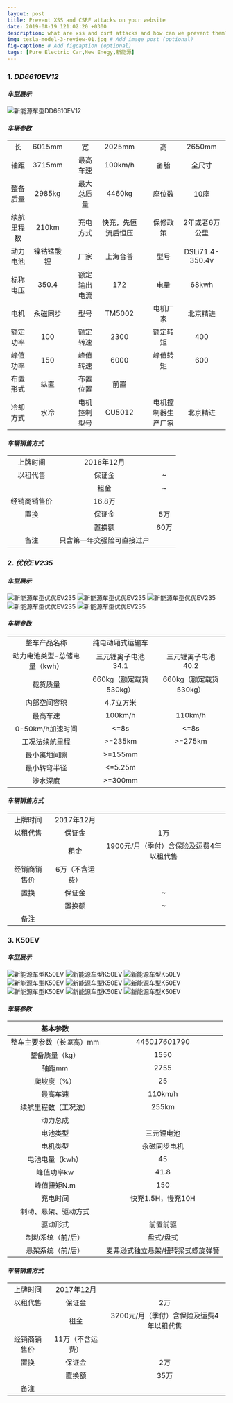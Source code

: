 ```yaml
---
layout: post
title: Prevent XSS and CSRF attacks on your website
date: 2019-08-19 121:02:20 +0300
description: what are xss and csrf attacks and how can we prevent them? # Add post description (optional)
img: tesla-model-3-review-01.jpg # Add image post (optional)
fig-caption: # Add figcaption (optional)
tags: [Pure Electric Car,New Enegy,新能源]
---
```

### 1. _DD6610EV12_
#### _车型展示_

![新能源车型DD6610EV12]({{site.baseurl}}/assets/img/image_not_available.jpg)

#### _车辆参数_

|          |      | |           |           |  |                |       |
|:----------:|:----------:|-|:------------:|:------------------:|-|:------------------:|:---------------:|
|     长     |   6015mm   | |      宽      |       2025mm       | |         高         |      2650mm     |
|    轴距    |   3715mm   | |     最高车速     |     100km/h       | |      备胎     |     全尺寸     |
|  整备质量  |   2985kg   | | 最大总质量  |       4460kg       | |       座位数       |       10座      |
| 续航里程数 |    210km   | |  充电方式   | 快充，先恒流后恒压 | |            保修政策        |       2年或者6万公里          |
|  动力电池  | 镍钴锰酸锂 | |    厂家     |      上海合普      | |        型号        | DSLi71.4-350.4v |
|  标称电压  |    350.4   | |额定输出电流 |         172        | |        电量        |      68kwh      |
|    电机    |  永磁同步  | |    型号     |       TM5002       | |      电机厂家      |     北京精进    |
|  额定功率  |     100    | |  额定转速   |        2300        | |      额定转矩      |       400       |
|  峰值功率  |     150    | |  峰值转速   |        6000        | |      峰值转矩      |       600       |
|  布置形式  |    纵置    | |  布置位置   |        前置        | |                    |                 |
|  冷却方式  |    水冷    | |电机控制型号 |       CU5012       | | 电机控制器生产厂家 |     北京精进    |

#### _车辆销售方式_

|          	|                 	|     	|
|:------------:	|:--------------------------:	|:--------:	|
|   上牌时间   	|         2016年12月         	|          	|
|   以租代售   	|           保证金           	|     ~    	|
|              	|            租金            	|     ~    	|
| 经销商销售价 	|           16.8万           	|  	|
|     置换     	|           保证金           	|    5万   	|
|              	|           置换额           	|   60万   	|
|     备注     	| 只含第一年交强险可直接过户 	|          	|

### 2. _优优EV235_
#### _车型展示_

![新能源车型优优EV235]({{site.baseurl}}/assets/img/优优EV235-正面.jpg)
![新能源车型优优EV235]({{site.baseurl}}/assets/img/优优EV235-侧面.jpg)
![新能源车型优优EV235]({{site.baseurl}}/assets/img/优优EV235-后观.jpg)
![新能源车型优优EV235]({{site.baseurl}}/assets/img/优优EV235-外观.jpg)
![新能源车型优优EV235]({{site.baseurl}}/assets/img/优优EV235-内观.jpg)

#### _车辆参数_

|          |      | |
|:----------:|:----------:|:-:|
|     整车产品名称     |   纯电动厢式运输车   | |
|    动力电池类型-总储电量（kwh）    |   三元锂离子电池34.1   |三元锂离子电池40.2 |
|  载货质量  |   660kg（额定载货530kg）   | 660kg（额定载货530kg） |
| 内部空间容积  |    4.7立方米   | | 
|  最高车速  | 100km/h |110km/h |
|  0-50km/h加速时间  |    <=8s   | <=8s|
|    工况法续航里程    |  >=235km  | >=275km |
|  最小离地间隙  |     >=155mm    | |
|  最小转弯半径  |     <=5.25m    | |
|  涉水深度  |    >=300mm    | |

#### _车辆销售方式_

|          	|                 	|     	|
|:------------:	|:--------------------------:	|:--------:	|
|   上牌时间   	|         2017年12月         	|          	|
|   以租代售   	|           保证金           	|     1万    	|
|              	|            租金            	|     1900元/月（季付）含保险及运费4年以租代售    	|
| 经销商销售价 	|           6万（不含运费）           	|  	|
|     置换     	|           保证金           	|    ~   	|
|              	|           置换额           	|   ~   	|
|     备注     	|   	|          	|


### 3. **K50EV**
#### _车型展示_

![新能源车型K50EV]({{site.baseurl}}/assets/img/K50EV-front.jpg)
![新能源车型K50EV]({{site.baseurl}}/assets/img/K50EV-back.jpg)
![新能源车型K50EV]({{site.baseurl}}/assets/img/K50EV-inner-01.jpg)
![新能源车型K50EV]({{site.baseurl}}/assets/img/K50EV-inner-02.jpg)
![新能源车型K50EV]({{site.baseurl}}/assets/img/K50EV-inner-03.jpg)
![新能源车型K50EV]({{site.baseurl}}/assets/img/K50EV-inner-04.jpg)
![新能源车型K50EV]({{site.baseurl}}/assets/img/K50EV-inner-05.jpg)
![新能源车型K50EV]({{site.baseurl}}/assets/img/K50EV-inner-06.jpg)
![新能源车型K50EV]({{site.baseurl}}/assets/img/K50EV-engine.jpg)

#### _车辆参数_

|          基本参数          	|                                   	|
|:--------------------------:	|:---------------------------------:	|
| 整车主要参数（长*宽*高）mm 	|           4450*1760*1790          	|
|       整备质量（kg）       	|                1550               	|
|           轴距mm           	|                2755               	|
|         爬坡度（%）        	|                 25                	|
|          最高车速          	|              110km/h              	|
|    续航里程数（工况法）    	|               255km               	|
|          动力总成          	|                                   	|
| 电池类型                   	| 三元锂电池                        	|
| 电机类型                   	| 永磁同步电机                      	|
| 电池电量（kwh）            	| 45                                	|
| 峰值功率kw                 	| 41.8                              	|
| 峰值扭矩N.m                	| 150                               	|
| 充电时间                   	| 快充1.5H，慢充10H                 	|
| 制动、悬架、驱动方式       	|                                   	|
| 驱动形式                   	| 前置前驱                          	|
| 制动系统（前/后）          	| 盘式/盘式                         	|
| 悬架系统（前/后）          	| 麦弗逊式独立悬架/扭转梁式螺旋弹簧 	|

#### _车辆销售方式_

|          	|                 	|     	|
|:------------:	|:--------------------------:	|:--------:	|
|   上牌时间   	|         2017年12月         	|          	|
|   以租代售   	|           保证金           	|     2万    	|
|              	|            租金            	|     3200元/月（季付）含保险及运费4年以租代售    	|
| 经销商销售价 	|           11万（不含运费）           	|  	|
|     置换     	|           保证金           	|    2万   	|
|              	|           置换额           	|   35万   	|
|     备注     	|   	|          	|

